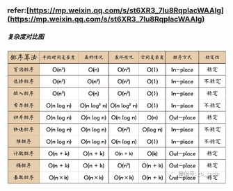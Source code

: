 ### refer:[https://mp.weixin.qq.com/s/st6XR3_7lu8RqplacWAAIg](https://mp.weixin.qq.com/s/st6XR3_7lu8RqplacWAAIg)

##### 复杂度对比图
![alt 复杂度对比图](./img.png)